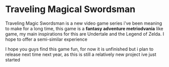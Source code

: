 # Traveling Magical Swordsman

Traveling Magic Swordsman is a new video game series i've been meaning to make for a long time, this game is a **fantasy adventure metriodvania** like game, my main inspirations for this are Undertale and the Legend of Zelda. I hope to offer a semi-similar experience 

I hope you guys find this game fun, for now it is unfinished but i plan to release next time next year, as this is still a relatively new project ive just started 
